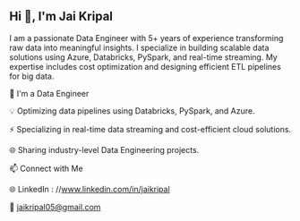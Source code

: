 ## Hi 👋, I'm Jai Kripal

I am a passionate Data Engineer with 5+ years of experience transforming raw data into meaningful insights. I specialize in building scalable data solutions using Azure, Databricks, PySpark, and real-time streaming. My expertise includes cost optimization and designing efficient ETL pipelines for big data.

🚀 I'm a Data Engineer

💡 Optimizing data pipelines using Databricks, PySpark, and Azure.

⚡ Specializing in real-time data streaming and cost-efficient cloud solutions.

🌐 Sharing industry-level Data Engineering projects.

📫 Connect with Me

🌐 LinkedIn : //www.linkedin.com/in/jaikripal

📧 jaikripal05@gmail.com
